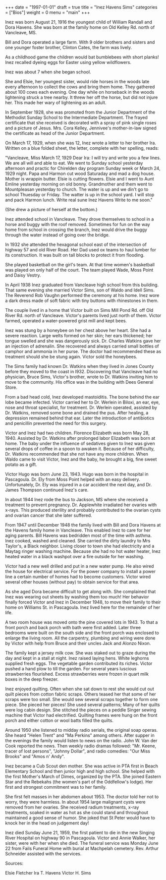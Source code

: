 +++
date = "1997-01-01"
draft = true
title = "Inez Havens Sims"
categories = ["Bios"]
weight = 0
menu =  "main"
+++

Inez was born August 21, 1916 the youngest child of William Randall and Dora Havens.  She was born at the family home on Old Kelley Rd. north of Vancleave, MS.

Bill and Dora operated a large farm.  With 9 older brothers and sisters and one younger foster brother, Clinton Cates, the farm was lively.

As a childhood game the children would bat bumblebees with short planks!  Inez recalled dyeing eggs for Easter using yellow wildflowers.

Inez was about 7 when she began school.

She and Elsie, her youngest sister, would ride horses in the woods late every afternoon to collect the cows and bring them home.   They gathered about 100 cows each evening.  One day while on horseback in the woods lightening struck a tree nearby.  It threw her off the horse, but did not injure her.  This made her wary of lightening as an adult.

In September 1928, she was promoted from the Junior Department of the Methodist Sunday School to the Intermediate Department.  The frayed certificate that she received is decorated with a spray of pink single roses and a picture of Jesus.  Mrs. Cora Kelley, Jennivee's mother-in-law signed the certificate as head of the Junior Department.

On March 17, 1929, when she was 12, Inez wrote a letter to her brother Ira.  Written on a blue folded sheet, the letter, complete with her spelling, reads:

"Vancleave, Miss
March 17, 1929
Dear Ira:
I will try and write you a few lines.
We are all will and able to eat.
We went to Sunday school yesterday afternoon and 
practic for Chirelden day program Sunday week or March
24, 1929 night.
Papa and Harmon cut wood Saturaday and mad a dog 
house.  Mother is wrappin butter.  Elsie is cutting 
flowers.
Elsie and I went to Aunt Emline yesterday morning
on old bonny.
Grandmother and them went to Mountpleasan yesterday
to church.
The water is up and we din't go to school Thuesday 
or Friday.  The watter is up in the school yard.
I will stop and pack Harmon lunch.  Write real sune
Inez Havens
Write to me soon."

(She drew a picture of herself at the bottom.)

Inez attended school in Vancleave.  They drove themselves to school in a horse and buggy with the roof removed.  Sometimes for fun on the way home from school in crossing the branch, Inez would drive the buggy through the water instead of going over the bridge.

In 1932 she attended the hexagonal school east of the intersection of highway 57 and old River Road.  Her Dad used ox teams to haul lumber for its construction.  It was built on tall blocks to protect it from flooding.

She played basketball on the girl's team.  At that time women's basketball was played on only half of the court.  The team played Wade, Moss Point and Daisy Vestry.

In April 1938 Inez graduated from Vancleave high school from this building.  That same evening she married Victor Sims, son of Waldo and Idell Sims.  The Reverend Rob Vaughn performed the ceremony at his home.  Inez wore a dark dress made of soft fabric with tiny buttons with rhinestones in them.

The couple lived in a home that Victor built on Sims Mill Pond Rd. off Old River Rd. north of Vancleave.  Victor's parents lived just north of them.  Victor farmed, operated a water-powered grist mill and kept bees.

Inez was stung by a honeybee on her chest above her heart.  She had a severe reaction.   Large welts formed on her skin; her ears thickened; her tongue swelled and she was dangerously sick.  Dr.   Charles Watkins gave her an injection of adrenalin.  She recovered and always carried small bottles of camphor and ammonia in her purse.  The doctor had recommended these as treatment should she be stung again.  Victor sold the honeybees.

The Sims family had known Dr. Watkins when they lived in Jones County before they moved to the coast in l932.  Discovering that Vancleave had no physician, Bruce Sims, Victor's brother, wrote to Dr. Watkins inviting him to move to the community.  His office was in the building with Dees General Store.

From a bad head cold, Inez developed mastoiditis.  The bone behind the ear lobe became infected.  Victor carried her to Dr. Werlein in Biloxi, an ear, eye, nose and throat specialist, for treatment.  Dr. Werlein operated, assisted by Dr. Watkins, removed some bone and drained the pus.  After healing, a depression remained behind that ear.  Later the introduction of antibiotics and penicillin prevented the need for this surgery.

Victor and Inez had two children.  Florence Elizabeth was born May 28, 1940.  Assisted by Dr. Watkins after prolonged labor Elizabeth was born at home.  The baby under the influence of sedatives given to Inez was given several drops of coffee in a spoon to awaken it.  Because of her difficulty, Dr. Watkins recommended that she not have any more children.  When Waldo came to visit Victor, Inez and the baby, he brought a big, fine sweet potato as a gift.   

Victor Hugo was born June 23, 1943.  Hugo was born in the hospital in Pascagoula.  Dr. Ely from Moss Point helped with an easy delivery.  Unfortunately, Dr. Ely was injured in a car accident the next day, and Dr. James Thompson continued Inez's care.

In about 1944 Inez rode the bus to Jackson, MS where she received a treatment to prevent pregnancy.  Dr. Applewhite irradiated her ovaries with x-rays.  This produced sterility and probably contributed to the ovarian cysts and ovarian cancer that she later suffered.

From 1947 until December 1948 the family lived with Bill and Dora Havens at the Havens family home in Vancleave.  This enabled Inez to care for her aging parents.  Bill Havens was bedridden most of the time with asthma.  Inez cooked, washed and cleaned.   She carried the dirty laundry to Mrs Taylor's, a Black neighbor.  Living closer to town she had electricity and a Maytag ringer washing machine.  Because she had no hot water heater, Inez heated water in a black washpot over a fire outside for her washing. 

Victor had a new well drilled and put in a new water pump.  He also wired the house for electrical service.  For the power company to install a power line a certain number of homes had to become customers.  Victor wired several other houses (without pay) to obtain service for that area.

As she aged Dora became difficult to get along with.  She complained that Inez was wearing out sheets by washing them too much!  Her behavior finally forced Victor and Inez in December 1948, to move their family to their home on Williams St. in Pascagoula.  Inez lived here for the remainder of her life.

A two room house was moved onto the pine covered lots in 1943.  To that a front porch and back porch with bath were first added.  Later three bedrooms were built on the south side and the front porch was enclosed to enlarge the living room.  All the carpentry, plumbing and wiring were done by Victor with help from Bruce and their uncles Jack and Alonzo Nixon.

The family kept a jersey milk cow.  She was staked out to graze during the day and kept in a stall at night.  Inez raised laying hens.  White leghorns supplied fresh eggs.  The vegetable garden contributed its riches.  Victor pushed a hand plow to till the garden.  For several years luscious strawberries flourished.
Excess strawberries were frozen in quart milk boxes in the deep freezer.

Inez enjoyed quilting.  Often when she sat down to rest she would cut out quilt pieces from cotton fabric scraps.  Others teased her that some of her scraps were too small.  She would sew several scraps together to form one piece.  She pieced her pieces!  She used several patterns; Many of her quilts were log cabin design.  She stitched the pieces on a peddle Singer sewing machine that Victor had electrified.  Quilting frames were hung on the front porch and either cotton or wool batts filled the quilts.


Around 1950 she listened to midday radio serials, the original soap operas.  She heard "Helen Trent" and "Ma Perkins" among others.  After supper in the evenings the family would listen to news on the radio.  John W. Van der Cook reported the news.  Then weekly radio dramas followed: "Mr. Keene, tracer of lost persons", "Johnny Dollar", and radio comedies: "Our Miss Brooks" and "Amos n' Andy".

Inez became a Cub Scout den mother.  She was active in PTA first in Beach Elementary School and then junior high and high school.  She helped with the first Mother's March of Dimes, organized by the PTA.  She joined Eastern Star and the Rebekahs (the women's part of the Oddfellow's lodge).  Her first and strongest commitment was to her family.

She first felt masses in her abdomen about 1953.  The doctor told her not to worry, they were harmless.  In about 1954 large malignant cysts were removed from her ovaries.  She received radium treatments, x-ray treatments, soaked in water as hot as she could stand and throughout maintained a good sense of humor.  She joked that St Peter would have to knock her in the head on judgement day!

Inez died Sunday June 21, 1959, the first patient to die in the new Singing River Hospital on highway 90 in Pascagoula.  Victor and Annie Walker, her sister, were with her when she died.  The funeral service was Monday June 22 from Fails Funeral Home with burial at Machpelah cemetery.  Rev. Arthur Schneider assisted with the services.

Sources: 

Elsie Fletcher
Ira T. Havens
Victor H. Sims
   	
